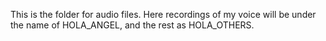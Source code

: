 This is the folder for audio files. Here recordings of my voice will be under the name of HOLA_ANGEL, and the rest as HOLA_OTHERS.
